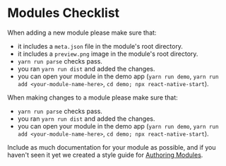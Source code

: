 # Modules Checklist

When adding a new module please make sure that:

- it includes a `meta.json` file in the module's root directory.
- it includes a `preview.png` image in the module's root directory.
- `yarn run parse` checks pass.
- you ran `yarn run dist` and added the changes.
- you can open your module in the demo app (`yarn run demo`, `yarn run add <your-module-name-here>`, `cd demo; npx react-native-start`).

When making changes to a module please make sure that:

- `yarn run parse` checks pass.
- you ran `yarn run dist` and added the changes.
- you can open your module in the demo app (`yarn run demo`, `yarn run add <your-module-name-here>`, `cd demo; npx react-native-start`).

Include as much documentation for your module as possible, and if you haven't seen it yet we created a style guide for [Authoring Modules](/docs/authoring-modules.md).
